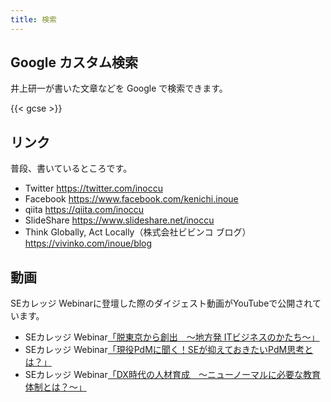 ```yaml
---
title: 検索
---
```


## Google カスタム検索

井上研一が書いた文章などを Google で検索できます。

{{< gcse >}}

## リンク

普段、書いているところです。

- Twitter https://twitter.com/inoccu
- Facebook https://www.facebook.com/kenichi.inoue
- qiita https://qiita.com/inoccu
- SlideShare https://www.slideshare.net/inoccu
- Think Globally, Act Locally（株式会社ビビンコ ブログ） https://vivinko.com/inoue/blog

## 動画

SEカレッジ Webinarに登壇した際のダイジェスト動画がYouTubeで公開されています。

- SEカレッジ Webinar[「脱東京から創出　～地方発 ITビジネスのかたち～」](https://www.youtube.com/watch?v=d0RlBe-P_P0)
- SEカレッジ Webinar[「現役PdMに聞く！SEが抑えておきたいPdM思考とは？」](https://www.youtube.com/watch?v=CuaRIP8UmgM)
- SEカレッジ Webinar[「DX時代の人材育成　～ニューノーマルに必要な教育体制とは？～」](https://www.youtube.com/watch?v=A4CJBbEf4Lw)

